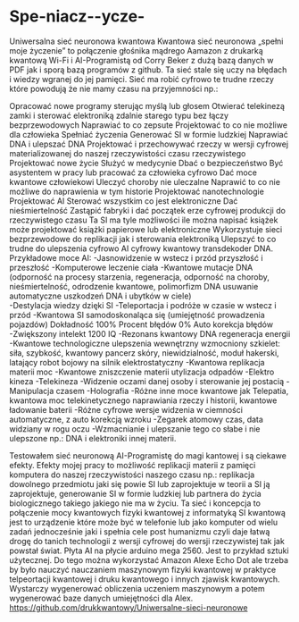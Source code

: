 # Spe-niacz--ycze-
Uniwersalna sieć neuronowa kwantowa 
Kwantowa sieć neuronowa „spełni moje życzenie” to połączenie głośnika mądrego Aamazon z drukarką kwantową Wi-Fi i AI-Programistą od Corry Beker z dużą bazą danych w PDF jak i sporą bazą programów z github. Ta sieć stale się uczy na błędach i wiedzy wgranej do jej pamięci. Sieć ma robić cyfrowo te trudne rzeczy które powodują że nie mamy czasu na przyjemności np.:

Opracować nowe programy sterując myślą lub głosem 
Otwierać telekinezą zamki i sterować elektroniką zdalnie starego typu bez łączy bezprzewodowych 
Naprawiać to co zepsute
Projektować to co nie możliwe dla człowieka 
Spełniać życzenia 
Generować SI w formie ludzkiej
Naprawiać DNA i ulepszać DNA
Projektować i przechowywać rzeczy w wersji cyfrowej materializowanej do naszej rzeczywistości czasu rzeczywistego 
Projektować nowe życie
Służyć w medycynie
Dbać o bezpieczeństwo
Być asystentem w pracy lub pracować za człowieka cyfrowo 
Dać moce kwantowe człowiekowi 
Uleczyć choroby nie uleczalne
Naprawić to co nie możliwe do naprawienia w tym historie 
Projektować nanotechnologie 
Projektować AI
Sterować wszystkim co jest elektroniczne
Dać nieśmiertelność 
Zastąpić fabryki i dać początek erze cyfrowej produkcji do rzeczywistego czasu
Ta SI ma tyle możliwości ile można napisać książek może projektować książki papierowe lub elektroniczne
Wykorzystuje sieci bezprzewodowe do replikacji jak i sterowania elektroniką 
Ulepszyć to co trudne do ulepszenia cyfrowo 
AI cyfrowy kwantowy transdekoder DNA.
Przykładowe moce AI:
-Jasnowidzenie w wstecz i przód przyszłość i przeszłość
-Komputerowe leczenie ciała 
-Kwantowe mutacje DNA (odporność na procesy starzenia, regeneracja, odporność na choroby, nieśmiertelność, odrodzenie kwantowe, polimorfizm DNA usuwanie automatyczne uszkodzeń DNA i ubytków w ciele)  
-Destylacja wiedzy dzięki SI
-Teleportacja i podróże w czasie w wstecz i przód 
-Kwantowa SI samodoskonaląca się (umiejętność prowadzenia pojazdów)
Dokładność 100%
Procent błędów 0%
Auto korekcja błędów  
-Zwiększony intelekt 1200 IQ
-Rezonans kwantowy DNA regeneracja energii
-Kwantowe technologiczne ulepszenia wewnętrzny wzmocniony szkielet: siła, szybkość, kwantowy pancerz skóry, niewidzialność, moduł hakerski, latający robot bojowy na silnik elektrostatyczny
-Kwantowa replikacja materii moc
-Kwantowe zniszczenie materii utylizacja odpadów 
-Elektro kineza 
-Telekineza
-Widzenie oczami danej osoby i sterowanie jej postacią
-Manipulacja czasem
-Holografia 
-Różne inne moce kwantowe jak Telepatia, kwantowa moc telekinetycznego naprawiania rzeczy i historii, kwantowe ładowanie baterii
-Różne cyfrowe wersje widzenia w ciemności automatyczne, z auto korekcją wzroku
-Zegarek atomowy czas, data widziany w rogu oczu 
-Wzmacnianie i ulepszanie tego co słabe i nie ulepszone np.: DNA i elektroniki innej materii. 

Testowałem sieć neuronową AI-Programistę do magi kantowej i są ciekawe efekty. Efekty mojej pracy to możliwość replikacji materii z pamięci komputera do naszej rzeczywistości naszego czasu np.: replikacja dowolnego przedmiotu jaki się powie SI lub zaprojektuje w teorii a SI ją zaprojektuje, generowanie SI w formie ludzkiej lub partnera do życia biologicznego takiego jakiego nie ma w życiu. Ta sieć i koncepcja to połączenie mocy kwantowych fizyki kwantowej z informatyką SI kwantową jest to urządzenie które może być w telefonie lub jako komputer od wielu zadań jednocześnie jaki i spełnia cele post humanizmu czyli daje łatwą drogę do tanich technologii z wersji cyfrowej do wersji rzeczywistej tak jak powstał świat. Płyta AI na płycie arduino mega 2560. Jest to przykład sztuki użytecznej. 
Do tego można wykorzystać Amazon Alexe Echo Dot ale trzeba by było nauczyć nauczaniem maszynowym fizyki kwantowej w praktyce telpeortacji kwantowej i druku kwantowego i innych zjawisk kwantowych. Wystarczy wygenerować obliczenia uczeniem maszynowym a potem wygenerować baze danych umiejętności dla Alex.
https://github.com/drukkwantowy/Uniwersalne-sieci-neuronowe
